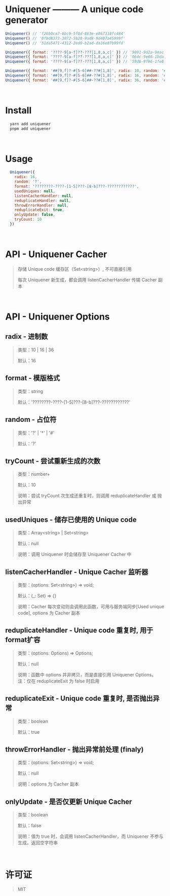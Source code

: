 # Uniquener ——— A unique code generator

```javascript
Uniquener() // 'f26b0ca7-6bc9-5f0d-863e-e867318fc484'
Uniquener() // '0fbd8373-3072-5b20-9ad8-9d407a45999f'
Uniquener() // '51da5471-4312-2ed0-b2ad-da16e87b99fd'

Uniquener({ format: '????-9[a-f]??-???[1,8,a,c]' }) // '9091-9d2a-9eac'
Uniquener({ format: '????-9[a-f]??-???[1,8,a,c]' }) // '064c-9e66-1bda'
Uniquener({ format: '????-9[a-f]??-???[1,8,a,c]' }) // '59d6-9f96-1fe8'

Uniquener({ format: '##[9,f]?-#[5-6]##-??#[1,8]', radix: 10, random: '#' }) // '09f?-3621-??21'
Uniquener({ format: '##[9,f]?-#[5-6]##-??#[1,8]', radix: 16, random: '#' }) // '65f?-25f8-??b8'
Uniquener({ format: '##[9,f]?-#[5-6]##-??#[1,8]', radix: 36, random: '#' }) // '9u9?-z6ho-??v1'
```

<br/>

# Install
```bash
  yarn add uniquener
  pnpm add uniquener
```

<br/>

# Usage
```javascript
  Uniquener({
    radix: 16,
    random: '?',
    format: '????????-????-[1-5]???-[8-b]???-????????????',
    usedUniques: null,
    listenCacherHandler: null,
    reduplicateHandler: null,
    throwErrorHandler: null,
    reduplicateExit: true,
    onlyUpdate: false,
    tryCount: 10
  })
```

<br/>

# API - Uniquener Cacher
> 存储 Unique code 缓存区（Set\<string\>）, 不可直接引用
>
> 每次 Uniquener 新生成，都会调用 listenCacherHandler 传输 Cacher 副本

<br/>

# API - Uniquener Options
## radix - 进制数
> 类型：10 | 16 | 36
>
> 默认：16

## format - 模版格式
> 类型：string
>
> 默认：'????????-????-[1-5]???-[8-b]???-????????????'

## random - 占位符
> 类型：'?' | '*' | '#' 
>
> 默认：'?'

## tryCount - 尝试重新生成的次数
> 类型：number+
>
> 默认：10
>
> 说明：尝试 tryCount 次生成还重复时，则调用 reduplicateHandler 或 抛出异常

## usedUniques - 储存已使用的 Unique code
> 类型：Array\<string> | Set\<string>
>
> 默认：null
>
> 说明：调用 Uniquener 时会储存至 Uniquener Cacher 中

## listenCacherHandler - Unique Cacher 监听器
> 类型：(options: Set\<string>) => void;
>
> 默认：(_: Set<string>) => {}
>
> 说明：Cacher 每次变动则会调用此函数，可用与服务端同步[Used unique code], options 为 Cacher 副本

## reduplicateHandler - Unique code 重复时, 用于format扩容
> 类型：(options: Options) => Options;
>
> 默认：null
>
> 说明：函数中 options 并非拷贝，而是直接引用 Uniquener Options。注：仅在 reduplicateExit 为 false 时启用

## reduplicateExit - Unique code 重复时, 是否抛出异常
> 类型：boolean
>
> 默认：true

## throwErrorHandler - 抛出异常前处理 (finaly)
> 类型：(options: Set\<string>) => void;
>
> 默认：null
>
> 说明：options 为 Cacher 副本

## onlyUpdate - 是否仅更新 Unique Cacher
> 类型：boolean
>
> 默认：false
>
> 说明：值为 true 时，会调用 listenCacherHandler，而 Uniquener 不参与生成，返回空字符串

<br/>

# 许可证
> MIT
